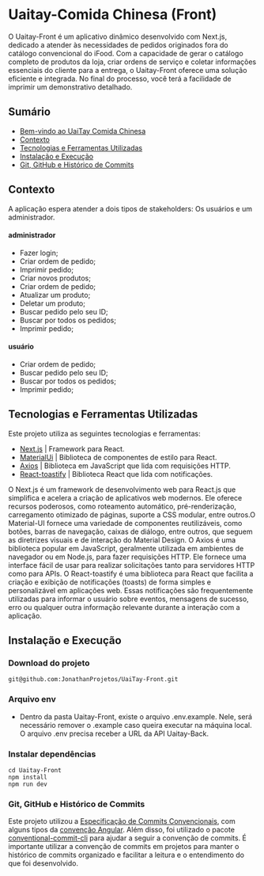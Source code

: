 # Uaitay-Comida Chinesa (Front)
O Uaitay-Front é um aplicativo dinâmico desenvolvido com Next.js, dedicado a atender às necessidades de pedidos originados fora do catálogo convencional do iFood. Com a capacidade de gerar o catálogo completo de produtos da loja, criar ordens de serviço e coletar informações essenciais do cliente para a entrega, o Uaitay-Front oferece uma solução eficiente e integrada. No final do processo, você terá a facilidade de imprimir um demonstrativo detalhado. 

</details>

## Sumário
- [Bem-vindo ao UaiTay Comida Chinesa](#Uaitay-Comida-Chinesa-(Front))
- [Contexto](#contexto)
- [Tecnologias e Ferramentas Utilizadas](#tecnologias-e-ferramentas-utilizadas)
- [Instalação e Execução](#instalação-e-execução)
- [Git, GitHub e Histórico de Commits](#git-github-e-histórico-de-commits)
  
## Contexto
A aplicação espera atender a dois tipos de stakeholders: Os usuários e um administrador.

#### administrador
- Fazer login;
- Criar ordem de pedido;
- Imprimir pedido;
- Criar novos produtos;
- Criar ordem de pedido;
- Atualizar um produto;
- Deletar um produto;
- Buscar pedido pelo seu ID;
- Buscar por todos os pedidos;
- Imprimir pedido;

#### usuário
- Criar ordem de pedido;
- Buscar pedido pelo seu ID;
- Buscar por todos os pedidos;
- Imprimir pedido;

## Tecnologias e Ferramentas Utilizadas

Este projeto utiliza as seguintes tecnologias e ferramentas:

- [Next.js](https://nextjs.org/docs) | Framework para React. 
- [MaterialUi](https://mui.com/material-ui/) | Biblioteca de componentes de estilo para React.
- [Axios](https://axios-http.com/ptbr/docs/api_intro) | Biblioteca em JavaScript que lida com requisições HTTP.
- [React-toastify](https://fkhadra.github.io/react-toastify/introduction) | Biblioteca React que lida com notificações.

O Next.js é um framework de desenvolvimento web para React.js que simplifica e acelera a criação de aplicativos web modernos. Ele oferece recursos poderosos, como roteamento automático, pré-renderização, carregamento otimizado de páginas, suporte a CSS modular, entre outros.O Material-UI fornece uma variedade de componentes reutilizáveis, como botões, barras de navegação, caixas de diálogo, entre outros, que seguem as diretrizes visuais e de interação do Material Design. O Axios é uma biblioteca popular em JavaScript, geralmente utilizada em ambientes de navegador ou em Node.js, para fazer requisições HTTP. Ele fornece uma interface fácil de usar para realizar solicitações tanto para servidores HTTP como para APIs. O React-toastify é uma biblioteca para React que facilita a criação e exibição de notificações (toasts) de forma simples e personalizável em aplicações web. Essas notificações são frequentemente utilizadas para informar o usuário sobre eventos, mensagens de sucesso, erro ou qualquer outra informação relevante durante a interação com a aplicação. 

## Instalação e Execução
### Download do projeto
```
git@github.com:JonathanProjetos/UaiTay-Front.git
```
### Arquivo env
- Dentro da pasta Uaitay-Front, existe o arquivo .env.example. Nele, será necessário remover o .example caso queira executar na máquina local. O arquivo .env precisa receber a URL da API Uaitay-Back.

### Instalar dependências
```
cd Uaitay-Front
npm install
npm run dev
```

### Git, GitHub e Histórico de Commits
Este projeto utilizou a [Especificação de Commits Convencionais](https://www.conventionalcommits.org/en/v1.0.0/), com alguns tipos da [convenção Angular](https://github.com/angular/angular/blob/22b96b9/CONTRIBUTING.md#-commit-message-guidelines). Além disso, foi utilizado o pacote [conventional-commit-cli](https://www.npmjs.com/package/conventional-commit-cli) para ajudar a seguir a convenção de commits. É importante utilizar a convenção de commits em projetos para manter o histórico de commits organizado e facilitar a leitura e o entendimento do que foi desenvolvido.

